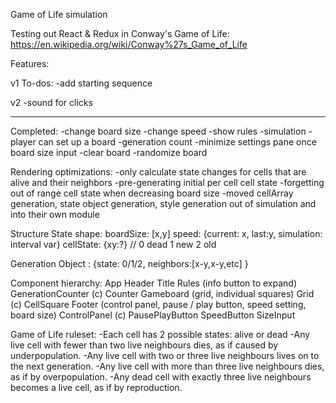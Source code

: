 Game of Life simulation

Testing out React & Redux in Conway's Game of Life:
https://en.wikipedia.org/wiki/Conway%27s_Game_of_Life


Features:

v1 To-dos:
-add starting sequence

v2
-sound for clicks



** ** **
Completed:
-change board size
-change speed
-show rules
-simulation
-player can set up a board
-generation count
-minimize settings pane once board size input
-clear board
-randomize board

Rendering optimizations:
-only calculate state changes for cells that are alive and their neighbors
-pre-generating initial per cell cell state
-forgetting out of range cell state when decreasing board size
-moved cellArray generation, state object generation, style generation out of simulation and into their own module




Structure
State shape:
boardSize: [x,y]
speed: {current: x, last:y, simulation: interval var}
cellState: {xy:?} // 0 dead 1 new 2 old


Generation Object
<x-y>: {state: 0/1/2, neighbors:[x-y,x-y,etc] }


Component hierarchy:
App
  Header
    Title
    Rules (info button to expand)
    GenerationCounter (c)
      Counter
  Gameboard (grid, individual squares)
    Grid (c)
      CellSquare
  Footer (control panel, pause / play button, speed setting, board size)
    ControlPanel (c)
      PausePlayButton
      SpeedButton
      SizeInput




Game of Life ruleset:
-Each cell has 2 possible states: alive or dead
-Any live cell with fewer than two live neighbours dies, as if caused by underpopulation.
-Any live cell with two or three live neighbours lives on to the next generation.
-Any live cell with more than three live neighbours dies, as if by overpopulation.
-Any dead cell with exactly three live neighbours becomes a live cell, as if by reproduction.
